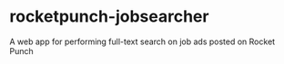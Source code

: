 # rocketpunch-jobsearcher
A web app for performing full-text search on job ads posted on Rocket Punch
